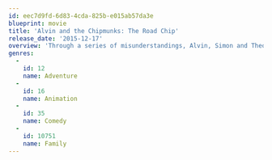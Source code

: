 ```yaml
---
id: eec7d9fd-6d83-4cda-825b-e015ab57da3e
blueprint: movie
title: 'Alvin and the Chipmunks: The Road Chip'
release_date: '2015-12-17'
overview: 'Through a series of misunderstandings, Alvin, Simon and Theodore come to believe that Dave is going to propose to his new girlfriend in New York City - and dump them. They have three days to get to him and stop the proposal.'
genres:
  -
    id: 12
    name: Adventure
  -
    id: 16
    name: Animation
  -
    id: 35
    name: Comedy
  -
    id: 10751
    name: Family
---
```

